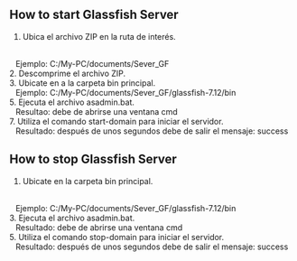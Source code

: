 <h2>How to start Glassfish Server</h2>

1. Ubica el archivo ZIP en la ruta de interés.
<br/>
&ensp; Ejemplo: C:/My-PC/documents/Sever_GF
<br/>
2. Descomprime el archivo ZIP.
<br/>
3. Ubicate en a la carpeta bin principal.
<br/>
&ensp; Ejemplo: C:/My-PC/documents/Sever_GF/glassfish-7.12/bin
<br/>
5. Ejecuta el archivo asadmin.bat.
<br/>
&ensp; Resultao: debe de abrirse una ventana cmd
<br/>
7. Utiliza el comando start-domain para iniciar el servidor.
<br/>
&ensp; Resultado: después de unos segundos debe de salir el mensaje: success

<h2>How to stop Glassfish Server</h2>

1. Ubicate en la carpeta bin principal. 
<br/>
&ensp; Ejemplo: C:/My-PC/documents/Sever_GF/glassfish-7.12/bin
<br/>
3. Ejecuta el archivo asadmin.bat.
<br/>
&ensp; Resultado: debe de abrirse una ventana cmd
<br/>
5. Utiliza el comando stop-domain para iniciar el servidor.
<br/>
&ensp; Resultado: después de unos segundos debe de salir el mensaje: success
